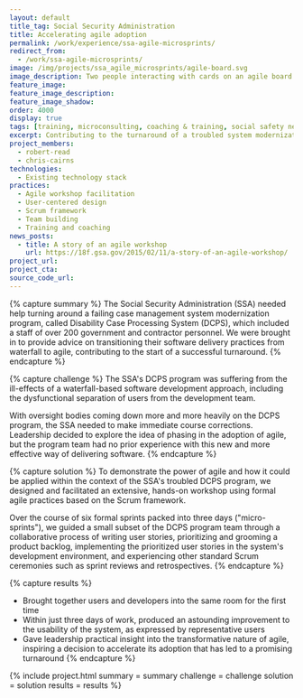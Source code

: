 ```yaml
---
layout: default
title_tag: Social Security Administration
title: Accelerating agile adoption
permalink: /work/experience/ssa-agile-microsprints/
redirect_from:
  - /work/ssa-agile-microsprints/
image: /img/projects/ssa_agile_microsprints/agile-board.svg
image_description: Two people interacting with cards on an agile board.
feature_image:
feature_image_description:
feature_image_shadow:
order: 4000
display: true
tags: [training, microconsulting, coaching & training, social safety net, robert read, chris cairns]
excerpt: Contributing to the turnaround of a troubled system modernization program at the Social Security Administration through agile micro-sprints.
project_members:
  - robert-read
  - chris-cairns
technologies:
  - Existing technology stack
practices:
  - Agile workshop facilitation
  - User-centered design
  - Scrum framework
  - Team building
  - Training and coaching
news_posts:
  - title: A story of an agile workshop
    url: https://18f.gsa.gov/2015/02/11/a-story-of-an-agile-workshop/
project_url:
project_cta:
source_code_url:
---
```


{% capture summary %}
The Social Security Administration (SSA) needed help turning around
a failing case management system modernization program, called
Disability Case Processing System (DCPS), which included a staff of
over 200 government and contractor personnel. We were brought
in to provide advice on transitioning their software delivery practices
from waterfall to agile, contributing to the start of a successful turnaround.
{% endcapture %}

{% capture challenge %}
The SSA's DCPS program was suffering from the ill-effects of a waterfall-based
software development approach, including the dysfunctional separation of
users from the development team.

With oversight bodies coming down more and more heavily on the DCPS program,
the SSA needed to make immediate course corrections. Leadership decided
to explore the idea of phasing in the adoption of agile, but the program
team had no prior experience with this new and more effective way of delivering
software.
{% endcapture %}

{% capture solution %}
To demonstrate the power of agile and how it could be applied within the
context of the SSA's troubled DCPS program, we designed and facilitated an
extensive, hands-on workshop using formal agile practices based on the
Scrum framework.

Over the course of six formal sprints packed into three days ("micro-sprints"), we
guided a small subset of the DCPS program team through a collaborative process of
writing user stories, prioritizing and grooming a product backlog, implementing
the prioritized user stories in the system's development environment, and
experiencing other standard Scrum ceremonies such as sprint reviews and
retrospectives.
{% endcapture %}

{% capture results %}
- Brought together users and developers into the same room for the first time
- Within just three days of work, produced an astounding improvement to the
usability of the system, as expressed by representative users
- Gave leadership practical insight into the transformative nature of
agile, inspiring a decision to accelerate its adoption that has led to
a promising turnaround
{% endcapture %}

{% include project.html
  summary = summary
  challenge = challenge
  solution = solution
  results = results
%}
